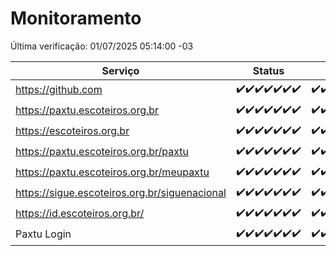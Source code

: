 # Monitoramento

Última verificação: 01/07/2025 05:14:00 -03

|Serviço|Status|Últimas 24h|
|---|---|---|
|https://github.com|<span title="2025-06-24: OK=23">✔️</span><span title="2025-06-25: OK=23">✔️</span><span title="2025-06-26: OK=23">✔️</span><span title="2025-06-27: OK=23">✔️</span><span title="2025-06-28: OK=23">✔️</span><span title="2025-06-29: OK=23">✔️</span><span title="2025-06-30: OK=7">✔️</span>|<span title="30/06/2025 05:14:00 -03 : 200">✔️</span><span title="30/06/2025 06:13:00 -03 : 200">✔️</span><span title="30/06/2025 07:11:00 -03 : 200">✔️</span><span title="30/06/2025 08:08:00 -03 : 200">✔️</span><span title="30/06/2025 09:18:00 -03 : 200">✔️</span><span title="30/06/2025 10:26:00 -03 : 200">✔️</span><span title="30/06/2025 11:10:00 -03 : 200">✔️</span><span title="30/06/2025 12:10:00 -03 : 200">✔️</span><span title="30/06/2025 13:12:00 -03 : 200">✔️</span><span title="30/06/2025 14:08:00 -03 : 200">✔️</span><span title="30/06/2025 15:13:00 -03 : 200">✔️</span><span title="30/06/2025 16:07:00 -03 : 200">✔️</span><span title="30/06/2025 17:10:00 -03 : 200">✔️</span><span title="30/06/2025 18:08:00 -03 : 200">✔️</span><span title="30/06/2025 19:09:00 -03 : 200">✔️</span><span title="30/06/2025 20:09:00 -03 : 200">✔️</span><span title="30/06/2025 21:56:00 -03 : 200">✔️</span><span title="30/06/2025 23:56:00 -03 : 200">✔️</span><span title="01/07/2025 00:55:00 -03 : 200">✔️</span><span title="01/07/2025 01:29:00 -03 : 200">✔️</span><span title="01/07/2025 02:15:00 -03 : 200">✔️</span><span title="01/07/2025 03:15:00 -03 : 200">✔️</span><span title="01/07/2025 04:11:00 -03 : 200">✔️</span><span title="01/07/2025 05:14:00 -03 : 200">✔️</span>|
|https://paxtu.escoteiros.org.br|<span title="2025-06-24: OK=23">✔️</span><span title="2025-06-25: OK=23">✔️</span><span title="2025-06-26: OK=23">✔️</span><span title="2025-06-27: OK=23">✔️</span><span title="2025-06-28: OK=23">✔️</span><span title="2025-06-29: OK=23">✔️</span><span title="2025-06-30: OK=7">✔️</span>|<span title="30/06/2025 05:14:00 -03 : 200">✔️</span><span title="30/06/2025 06:13:00 -03 : 200">✔️</span><span title="30/06/2025 07:11:00 -03 : 200">✔️</span><span title="30/06/2025 08:08:00 -03 : 200">✔️</span><span title="30/06/2025 09:18:00 -03 : 200">✔️</span><span title="30/06/2025 10:26:00 -03 : 200">✔️</span><span title="30/06/2025 11:10:00 -03 : 200">✔️</span><span title="30/06/2025 12:10:00 -03 : 200">✔️</span><span title="30/06/2025 13:12:00 -03 : 200">✔️</span><span title="30/06/2025 14:08:00 -03 : 200">✔️</span><span title="30/06/2025 15:13:00 -03 : 200">✔️</span><span title="30/06/2025 16:07:00 -03 : 200">✔️</span><span title="30/06/2025 17:10:00 -03 : 200">✔️</span><span title="30/06/2025 18:08:00 -03 : 200">✔️</span><span title="30/06/2025 19:09:00 -03 : 200">✔️</span><span title="30/06/2025 20:09:00 -03 : 200">✔️</span><span title="30/06/2025 21:56:00 -03 : 200">✔️</span><span title="30/06/2025 23:56:00 -03 : 200">✔️</span><span title="01/07/2025 00:55:00 -03 : 200">✔️</span><span title="01/07/2025 01:29:00 -03 : 200">✔️</span><span title="01/07/2025 02:15:00 -03 : 200">✔️</span><span title="01/07/2025 03:15:00 -03 : 200">✔️</span><span title="01/07/2025 04:11:00 -03 : 200">✔️</span><span title="01/07/2025 05:14:00 -03 : 200">✔️</span>|
|https://escoteiros.org.br|<span title="2025-06-24: OK=23">✔️</span><span title="2025-06-25: OK=23">✔️</span><span title="2025-06-26: OK=23">✔️</span><span title="2025-06-27: OK=23">✔️</span><span title="2025-06-28: OK=23">✔️</span><span title="2025-06-29: OK=23">✔️</span><span title="2025-06-30: OK=7">✔️</span>|<span title="30/06/2025 05:14:00 -03 : 200">✔️</span><span title="30/06/2025 06:13:00 -03 : 200">✔️</span><span title="30/06/2025 07:11:00 -03 : 200">✔️</span><span title="30/06/2025 08:08:00 -03 : 200">✔️</span><span title="30/06/2025 09:18:00 -03 : 200">✔️</span><span title="30/06/2025 10:26:00 -03 : 200">✔️</span><span title="30/06/2025 11:10:00 -03 : 200">✔️</span><span title="30/06/2025 12:10:00 -03 : 200">✔️</span><span title="30/06/2025 13:12:00 -03 : 200">✔️</span><span title="30/06/2025 14:08:00 -03 : 200">✔️</span><span title="30/06/2025 15:13:00 -03 : 200">✔️</span><span title="30/06/2025 16:07:00 -03 : 200">✔️</span><span title="30/06/2025 17:10:00 -03 : 200">✔️</span><span title="30/06/2025 18:08:00 -03 : 200">✔️</span><span title="30/06/2025 19:09:00 -03 : 200">✔️</span><span title="30/06/2025 20:09:00 -03 : 200">✔️</span><span title="30/06/2025 21:56:00 -03 : 200">✔️</span><span title="30/06/2025 23:56:00 -03 : 200">✔️</span><span title="01/07/2025 00:55:00 -03 : 200">✔️</span><span title="01/07/2025 01:29:00 -03 : 200">✔️</span><span title="01/07/2025 02:15:00 -03 : 200">✔️</span><span title="01/07/2025 03:15:00 -03 : 200">✔️</span><span title="01/07/2025 04:11:00 -03 : 200">✔️</span><span title="01/07/2025 05:14:00 -03 : 200">✔️</span>|
|https://paxtu.escoteiros.org.br/paxtu|<span title="2025-06-24: OK=23">✔️</span><span title="2025-06-25: OK=23">✔️</span><span title="2025-06-26: OK=23">✔️</span><span title="2025-06-27: OK=23">✔️</span><span title="2025-06-28: OK=23">✔️</span><span title="2025-06-29: OK=23">✔️</span><span title="2025-06-30: OK=7">✔️</span>|<span title="30/06/2025 05:14:00 -03 : 200">✔️</span><span title="30/06/2025 06:13:00 -03 : 200">✔️</span><span title="30/06/2025 07:11:00 -03 : 200">✔️</span><span title="30/06/2025 08:08:00 -03 : 200">✔️</span><span title="30/06/2025 09:18:00 -03 : 200">✔️</span><span title="30/06/2025 10:26:00 -03 : 200">✔️</span><span title="30/06/2025 11:10:00 -03 : 200">✔️</span><span title="30/06/2025 12:10:00 -03 : 200">✔️</span><span title="30/06/2025 13:12:00 -03 : 200">✔️</span><span title="30/06/2025 14:08:00 -03 : 200">✔️</span><span title="30/06/2025 15:13:00 -03 : 200">✔️</span><span title="30/06/2025 16:07:00 -03 : 200">✔️</span><span title="30/06/2025 17:10:00 -03 : 200">✔️</span><span title="30/06/2025 18:08:00 -03 : 200">✔️</span><span title="30/06/2025 19:09:00 -03 : 200">✔️</span><span title="30/06/2025 20:09:00 -03 : 200">✔️</span><span title="30/06/2025 21:56:00 -03 : 200">✔️</span><span title="30/06/2025 23:56:00 -03 : 200">✔️</span><span title="01/07/2025 00:55:00 -03 : 200">✔️</span><span title="01/07/2025 01:29:00 -03 : 200">✔️</span><span title="01/07/2025 02:15:00 -03 : 200">✔️</span><span title="01/07/2025 03:15:00 -03 : 200">✔️</span><span title="01/07/2025 04:11:00 -03 : 200">✔️</span><span title="01/07/2025 05:14:00 -03 : 200">✔️</span>|
|https://paxtu.escoteiros.org.br/meupaxtu|<span title="2025-06-24: OK=23">✔️</span><span title="2025-06-25: OK=23">✔️</span><span title="2025-06-26: OK=23">✔️</span><span title="2025-06-27: OK=23">✔️</span><span title="2025-06-28: OK=23">✔️</span><span title="2025-06-29: OK=23">✔️</span><span title="2025-06-30: OK=7">✔️</span>|<span title="30/06/2025 05:14:00 -03 : 200">✔️</span><span title="30/06/2025 06:13:00 -03 : 200">✔️</span><span title="30/06/2025 07:11:00 -03 : 200">✔️</span><span title="30/06/2025 08:08:00 -03 : 200">✔️</span><span title="30/06/2025 09:18:00 -03 : 200">✔️</span><span title="30/06/2025 10:26:00 -03 : 200">✔️</span><span title="30/06/2025 11:10:00 -03 : 200">✔️</span><span title="30/06/2025 12:10:00 -03 : 200">✔️</span><span title="30/06/2025 13:12:00 -03 : 200">✔️</span><span title="30/06/2025 14:08:00 -03 : 200">✔️</span><span title="30/06/2025 15:13:00 -03 : 200">✔️</span><span title="30/06/2025 16:07:00 -03 : 200">✔️</span><span title="30/06/2025 17:10:00 -03 : 200">✔️</span><span title="30/06/2025 18:08:00 -03 : 200">✔️</span><span title="30/06/2025 19:09:00 -03 : 200">✔️</span><span title="30/06/2025 20:09:00 -03 : 200">✔️</span><span title="30/06/2025 21:56:00 -03 : 200">✔️</span><span title="30/06/2025 23:56:00 -03 : 200">✔️</span><span title="01/07/2025 00:55:00 -03 : 200">✔️</span><span title="01/07/2025 01:29:00 -03 : 200">✔️</span><span title="01/07/2025 02:15:00 -03 : 200">✔️</span><span title="01/07/2025 03:15:00 -03 : 200">✔️</span><span title="01/07/2025 04:11:00 -03 : 200">✔️</span><span title="01/07/2025 05:14:00 -03 : 200">✔️</span>|
|https://sigue.escoteiros.org.br/siguenacional|<span title="2025-06-24: OK=23">✔️</span><span title="2025-06-25: OK=23">✔️</span><span title="2025-06-26: OK=23">✔️</span><span title="2025-06-27: OK=23">✔️</span><span title="2025-06-28: OK=23">✔️</span><span title="2025-06-29: OK=23">✔️</span><span title="2025-06-30: OK=7">✔️</span>|<span title="30/06/2025 05:14:00 -03 : 200">✔️</span><span title="30/06/2025 06:13:00 -03 : 200">✔️</span><span title="30/06/2025 07:11:00 -03 : 200">✔️</span><span title="30/06/2025 08:08:00 -03 : 200">✔️</span><span title="30/06/2025 09:18:00 -03 : 200">✔️</span><span title="30/06/2025 10:26:00 -03 : 200">✔️</span><span title="30/06/2025 11:10:00 -03 : 200">✔️</span><span title="30/06/2025 12:10:00 -03 : 200">✔️</span><span title="30/06/2025 13:12:00 -03 : 200">✔️</span><span title="30/06/2025 14:08:00 -03 : 200">✔️</span><span title="30/06/2025 15:13:00 -03 : 200">✔️</span><span title="30/06/2025 16:07:00 -03 : 200">✔️</span><span title="30/06/2025 17:10:00 -03 : 200">✔️</span><span title="30/06/2025 18:08:00 -03 : 200">✔️</span><span title="30/06/2025 19:09:00 -03 : 200">✔️</span><span title="30/06/2025 20:09:00 -03 : 200">✔️</span><span title="30/06/2025 21:56:00 -03 : 200">✔️</span><span title="30/06/2025 23:56:00 -03 : 200">✔️</span><span title="01/07/2025 00:55:00 -03 : 200">✔️</span><span title="01/07/2025 01:29:00 -03 : 200">✔️</span><span title="01/07/2025 02:15:00 -03 : 200">✔️</span><span title="01/07/2025 03:15:00 -03 : 200">✔️</span><span title="01/07/2025 04:11:00 -03 : 200">✔️</span><span title="01/07/2025 05:14:00 -03 : 200">✔️</span>|
|https://id.escoteiros.org.br/|<span title="2025-06-24: OK=23">✔️</span><span title="2025-06-25: OK=23">✔️</span><span title="2025-06-26: OK=23">✔️</span><span title="2025-06-27: OK=23">✔️</span><span title="2025-06-28: OK=23">✔️</span><span title="2025-06-29: OK=23">✔️</span><span title="2025-06-30: OK=7">✔️</span>|<span title="30/06/2025 05:14:00 -03 : 200">✔️</span><span title="30/06/2025 06:13:00 -03 : 200">✔️</span><span title="30/06/2025 07:11:00 -03 : 200">✔️</span><span title="30/06/2025 08:08:00 -03 : 200">✔️</span><span title="30/06/2025 09:18:00 -03 : 200">✔️</span><span title="30/06/2025 10:26:00 -03 : 200">✔️</span><span title="30/06/2025 11:10:00 -03 : 200">✔️</span><span title="30/06/2025 12:10:00 -03 : 200">✔️</span><span title="30/06/2025 13:12:00 -03 : 200">✔️</span><span title="30/06/2025 14:08:00 -03 : 200">✔️</span><span title="30/06/2025 15:13:00 -03 : 200">✔️</span><span title="30/06/2025 16:07:00 -03 : 200">✔️</span><span title="30/06/2025 17:10:00 -03 : 200">✔️</span><span title="30/06/2025 18:08:00 -03 : 200">✔️</span><span title="30/06/2025 19:09:00 -03 : 200">✔️</span><span title="30/06/2025 20:09:00 -03 : 200">✔️</span><span title="30/06/2025 21:56:00 -03 : 200">✔️</span><span title="30/06/2025 23:56:00 -03 : 200">✔️</span><span title="01/07/2025 00:55:00 -03 : 200">✔️</span><span title="01/07/2025 01:29:00 -03 : 200">✔️</span><span title="01/07/2025 02:15:00 -03 : 200">✔️</span><span title="01/07/2025 03:15:00 -03 : 200">✔️</span><span title="01/07/2025 04:11:00 -03 : 200">✔️</span><span title="01/07/2025 05:14:00 -03 : 200">✔️</span>|
|Paxtu Login|<span title="2025-06-24: OK=23">✔️</span><span title="2025-06-25: OK=23">✔️</span><span title="2025-06-26: OK=23">✔️</span><span title="2025-06-27: OK=23">✔️</span><span title="2025-06-28: OK=23">✔️</span><span title="2025-06-29: OK=23">✔️</span><span title="2025-06-30: OK=7">✔️</span>|<span title="30/06/2025 05:14:00 -03 : 200">✔️</span><span title="30/06/2025 06:13:00 -03 : 200">✔️</span><span title="30/06/2025 07:11:00 -03 : 200">✔️</span><span title="30/06/2025 08:08:00 -03 : 200">✔️</span><span title="30/06/2025 09:18:00 -03 : 200">✔️</span><span title="30/06/2025 10:26:00 -03 : 200">✔️</span><span title="30/06/2025 11:10:00 -03 : 200">✔️</span><span title="30/06/2025 12:10:00 -03 : 200">✔️</span><span title="30/06/2025 13:12:00 -03 : 200">✔️</span><span title="30/06/2025 14:08:00 -03 : 200">✔️</span><span title="30/06/2025 15:13:00 -03 : 200">✔️</span><span title="30/06/2025 16:07:00 -03 : 200">✔️</span><span title="30/06/2025 17:10:00 -03 : 200">✔️</span><span title="30/06/2025 18:08:00 -03 : 200">✔️</span><span title="30/06/2025 19:09:00 -03 : 200">✔️</span><span title="30/06/2025 20:09:00 -03 : 200">✔️</span><span title="30/06/2025 21:56:00 -03 : 200">✔️</span><span title="30/06/2025 23:56:00 -03 : 200">✔️</span><span title="01/07/2025 00:55:00 -03 : 200">✔️</span><span title="01/07/2025 01:29:00 -03 : 200">✔️</span><span title="01/07/2025 02:15:00 -03 : 200">✔️</span><span title="01/07/2025 03:15:00 -03 : 200">✔️</span><span title="01/07/2025 04:11:00 -03 : 200">✔️</span><span title="01/07/2025 05:14:00 -03 : 200">✔️</span>|
